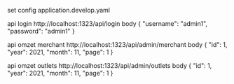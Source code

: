 set config application.develop.yaml
<br>

api login
http://localhost:1323/api/login
body
{
    "username": "admin1",
    "password": "admin1"
}

api omzet merchant
http://localhost:1323/api/admin/merchant
body
{
    "id": 1,
    "year": 2021,
    "month": 11,
    "page": 1
}

api omzet outlets
http://localhost:1323/api/admin/outlets
body
{
    "id": 1,
    "year": 2021,
    "month": 11,
    "page": 1
}

